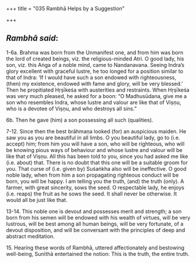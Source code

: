 +++
title = "035  Rambhā Helps by a Suggestion"

+++
 

## *Rambhā said*:

1-6a. Brahma was born from the Unmanifest one, and from him was born the lord of created beings, viz. the religious-minded Atri. O good lady, his son, viz. this Aṅga of a noble mind, came to Nandanavana. Seeing Indra’s glory excellent with graceful lustre, he too longed for a position similar to that of Indra: ‘If I would have such a son endowed with righteousness, (then) my existence, endowed with fame and glory, will be very blessed.’ Then he propitiated Hṛṣīkeśa with austerities and restraints. When Hṛṣīkeśa was very much pleased, he asked for a boon: “O Madhusūdana, give me a son who resembles Indra, whose lustre and valour are like that of Viṣṇu, who is a devotee of Viṣṇu, and who destroys all sins.”

6b. Then he gave (him) a son possessing all such (qualities).

7-12. Since then the best brāhmaṇa looked (for) an auspicious maiden. He saw you as you are beautiful in all limbs. O you beautiful lady, go to (i.e. accept) him; from him you will have a son, who will be righteous, who will be knowing pious ways of behaviour and whose lustre and valour will be like that of Viṣṇu. All this has been told to you, since you had asked me like (i.e. about) that. There is no doubt that this one will be a suitable groom for you. That curse of (i.e. given by) Suśaṅkha also will be ineffective. O good noble lady, when from him a son propagating righteous conduct will be born, you will be happy. I am telling you the truth, (and) the truth (only). A farmer, with great sincerity, sows the seed. O respectable lady, he enjoys (i.e. reaps) the fruit as he sows the seed. It shall never be otherwise. It would all be just like that.

13-14. This noble one is devout and possesses merit and strength; a son born from his semen will be endowed with his wealth of virtues, will be very lustrous, will be best among all human beings, will be very fortunate, of a devout disposition, and will be conversant with the principles of deep and abstract meditation.

15\. Hearing these words of Rambhā, uttered affectionately and bestowing well-being, Sunīthā entertained the notion: This is the truth, the entire truth.


